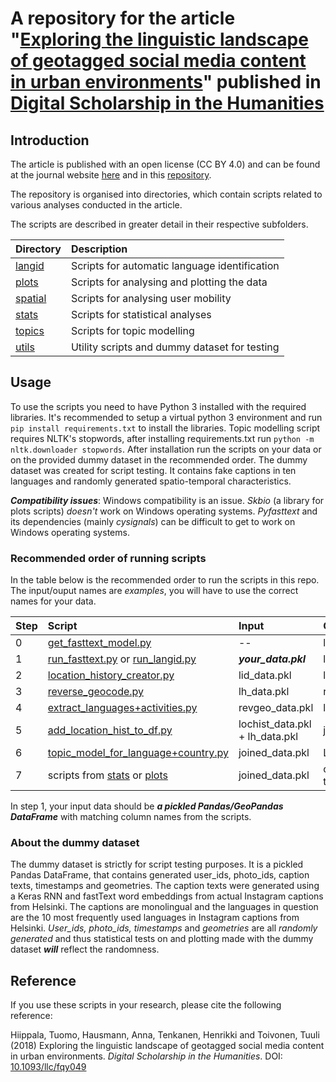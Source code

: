 # A repository for the article "[Exploring the linguistic landscape of geotagged social media content in urban environments](https://doi.org/10.1093/llc/fqy049)" published in [Digital Scholarship in the Humanities](https://academic.oup.com/dsh)

## Introduction

The article is published with an open license (CC BY 4.0) and can be found at the journal website [here](https://doi.org/10.1093/llc/fqy049) and in this [repository](hiippala-etal-2018.pdf).

The repository is organised into directories, which contain scripts related to various analyses conducted in the article.

The scripts are described in greater detail in their respective subfolders.

| Directory | Description |
| :-------- | :---------- |
| [langid](langid)   | Scripts for automatic language identification |
| [plots](plots) | Scripts for analysing and plotting the data |
| [spatial](spatial) | Scripts for analysing user mobility |
| [stats](stats) | Scripts for statistical analyses |
| [topics](topics) | Scripts for topic modelling |
| [utils](utils) | Utility scripts and dummy dataset for testing |

## Usage

To use the scripts you need to have Python 3 installed with the required libraries. It's recommended to setup a virtual python 3 environment and run `pip install requirements.txt` to install the libraries. Topic modelling script requires NLTK's stopwords, after installing requirements.txt run `python -m nltk.downloader stopwords`. After installation run the scripts on your data or on the provided dummy dataset in the recommended order. The dummy dataset was created for script testing. It contains fake captions in ten languages and randomly generated spatio-temporal characteristics. 

___Compatibility issues___: Windows compatibility is an issue. _Skbio_ (a library for plots scripts) _doesn't_ work on Windows operating systems. _Pyfasttext_ and its dependencies (mainly _cysignals_) can be difficult to get to work on Windows operating systems.

### Recommended order of running scripts
In the table below is the recommended order to run the scripts in this repo. The input/ouput names are _examples_, you will have to use the correct names for your data.

| Step | Script | Input | Output |
|:---|:---|:---|:---|
|0|[get_fasttext_model.py](/utils/get_fasttext_model.py)|--|langid/models/lid.176.bin|
|1|[run_fasttext.py](/langid/run_fasttext.py) or [run_langid.py](langid/run_langid.py)|___your_data.pkl___|lid_data.pkl|
|2|[location_history_creator.py](/spatial/location_history_creator.py)|lid_data.pkl|lh_data.pkl|
|3|[reverse_geocode.py](/spatial/reverse_geocode.py)|lh_data.pkl|revgeo_data.pkl|
|4|[extract_languages+activities.py](/spatial/extract_languages+activities.py)|revgeo_data.pkl|lochist_data.pkl|
|5|[add_location_hist_to_df.py](/utils/add_location_hist_to_df.py)|lochist_data.pkl + lh_data.pkl|joined_data.pkl|
|6|[topic_model_for_language+country.py](/topics/topic_model_for_language+country.py)|joined_data.pkl|LaTex table|
|7|scripts from [stats](/stats) or [plots](/plots)|joined_data.pkl|outputs vary (images, text)|

In step 1, your input data should be ___a pickled Pandas/GeoPandas DataFrame___ with matching column names from the scripts. 

### About the dummy dataset

The dummy dataset is strictly for script testing purposes. It is a pickled Pandas DataFrame, that contains generated user_ids, photo_ids, caption texts, timestamps and geometries. The caption texts were generated using a Keras RNN and fastText word embeddings from actual Instagram captions from Helsinki. The captions are monolingual and the languages in question are the 10 most frequently used languages in Instagram captions from Helsinki. _User_ids, photo_ids, timestamps_ and _geometries_ are all _randomly generated_ and thus statistical tests on and plotting made with the dummy dataset ___will___ reflect the randomness.


## Reference

If you use these scripts in your research, please cite the following reference:

Hiippala, Tuomo, Hausmann, Anna, Tenkanen, Henrikki and Toivonen, Tuuli (2018) Exploring the linguistic landscape of geotagged social media content in urban environments. <i>Digital Scholarship in the Humanities</i>. DOI: [10.1093/llc/fqy049](https://doi.org/10.1093/llc/fqy049)
